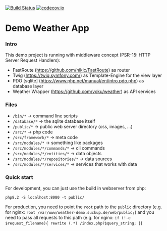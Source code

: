 [![Build Status](https://github.com/voku/weather-demo/actions/workflows/ci.yml/badge.svg?branch=main)](https://github.com/voku/weather-demo/actions)
[![codecov.io](http://codecov.io/github/voku/weather-demo/coverage.svg?branch=main)](http://codecov.io/github/voku/weather-demo?branch=main)

# Demo Weather App

### Intro

This demo project is running with middleware concept (PSR-15: HTTP Server Request Handlers):
- FastRoute (https://github.com/nikic/FastRoute) as router 
- Twig (https://twig.symfony.com/) as Template-Engine for the view layer
- PDO [sqlite] (https://www.php.net/manual/en/intro.pdo.php) as database layer
- Weather Wrapper (https://github.com/voku/weather) as API services

### Files

- `/bin/*` -> command line scripts
- `/database/*` -> the sqlite database itself
- `/public/*` -> public web server directory (css, images, ...)
- `/src/*` -> php code 
- `/src/framework/*` -> meta code
- `/src/modules/*` -> something like packages
- `/src/modules/*/commands/*` -> cli commands
- `/src/modules/*/entities/*` -> data objects
- `/src/modules/*/repositories/*` -> data sources
- `/src/modules/*/services/*` -> services that works with data

### Quick start

For development, you can just use the build in webserver from php:

`php8.2 -S localhost:8080 -t public/`

For production, you need to point the `root` path to the `public` directory (e.g. for nginx: `root /var/www/weather-demo.suckup.de/web/public;`)
and you need to pass all requests to this path (e.g. for nginx: `if (!-e $request_filename){ rewrite (.*) /index.php?$query_string; }`)
